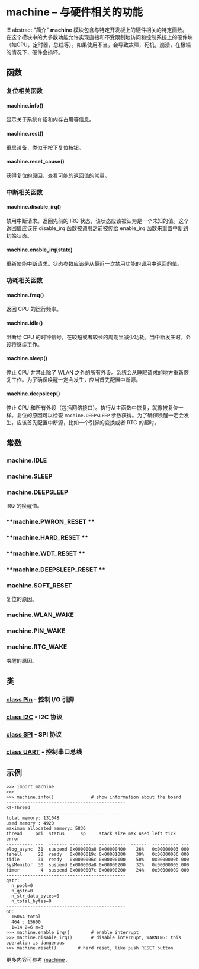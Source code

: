 # **machine** – 与硬件相关的功能

!!! abstract "简介"
    **machine** 模块包含与特定开发板上的硬件相关的特定函数。 在这个模块中的大多数功能允许实现直接和不受限制地访问和控制系统上的硬件块（如CPU，定时器，总线等）。如果使用不当，会导致故障，死机，崩溃，在极端的情况下，硬件会损坏。

## 函数

### 复位相关函数

#### **machine.info**()  
  显示关于系统介绍和内存占用等信息。

#### **machine.rest**()  
  重启设备，类似于按下复位按钮。

#### **machine.reset_cause**()  
  获得复位的原因，查看可能的返回值的常量。

### 中断相关函数

#### **machine.disable_irq**()  
  禁用中断请求。返回先前的 IRQ 状态，该状态应该被认为是一个未知的值。这个返回值应该在 disable_irq 函数被调用之前被传给 enable_irq 函数来重置中断到初始状态。

#### **machine.enable_irq**(state)  
  重新使能中断请求。状态参数应该是从最近一次禁用功能的调用中返回的值。

### 功耗相关函数

#### **machine.freq**()  
  返回 CPU 的运行频率。

#### **machine.idle**()  
  阻断给 CPU 的时钟信号，在较短或者较长的周期里减少功耗。当中断发生时，外设将继续工作。

#### **machine.sleep**()  
  停止 CPU 并禁止除了 WLAN 之外的所有外设。系统会从睡眠请求的地方重新恢复工作。为了确保唤醒一定会发生，应当首先配置中断源。

#### **machine.deepsleep**()  
  停止 CPU 和所有外设（包括网络接口）。执行从主函数中恢复，就像被复位一样。复位的原因可以检查 `machine.DEEPSLEEP` 参数获得。为了确保唤醒一定会发生，应该首先配置中断源，比如一个引脚的变换或者 RTC 的超时。

## 常数

### **machine.IDLE**
### **machine.SLEEP**
### **machine.DEEPSLEEP**
IRQ 的唤醒值。

### **machine.PWRON_RESET **
### **machine.HARD_RESET **
### **machine.WDT_RESET **
### **machine.DEEPSLEEP_RESET **
### **machine.SOFT_RESET**
复位的原因。

### **machine.WLAN_WAKE**
### **machine.PIN_WAKE**
### **machine.RTC_WAKE**
唤醒的原因。

## 类

### [class Pin](04-Hardware_Control_Module/02-machine-Pin.md) - 控制 I/O 引脚
### [class I2C](04-Hardware_Control_Module/03-machine-I2C.md) - I2C 协议
### [class SPI](04-Hardware_Control_Module/04-machine-SPI.md) - SPI 协议
### [class UART](04-Hardware_Control_Module/05-machine-UART.md) - 控制串口总线

## 示例 

```
>>> import machine
>>>
>>> machine.info()              # show information about the board
---------------------------------------------
RT-Thread
---------------------------------------------
total memory: 131048
used memory : 4920
maximum allocated memory: 5836
thread     pri  status      sp     stack size max used left tick  error
---------- ---  ------- ---------- ----------  ------  ---------- ---
elog_async  31  suspend 0x000000a8 0x00000400    26%   0x00000003 000
tshell      20  ready   0x0000019c 0x00001000    39%   0x00000006 000
tidle       31  ready   0x0000006c 0x00000100    50%   0x0000000b 000
SysMonitor  30  suspend 0x000000a8 0x00000200    32%   0x00000005 000
timer        4  suspend 0x0000007c 0x00000200    24%   0x00000009 000
---------------------------------------------
qstr:
  n_pool=0
  n_qstr=0
  n_str_data_bytes=0
  n_total_bytes=0
---------------------------------------------
GC:
  16064 total
  464 : 15600
  1=14 2=6 m=3
>>> machine.enable_irq()        # enable interrupt
>>> machine.disable_irq()       # disable interrupt, WARNING: this operation is dangerous
>>> machine.reset()        # hard reset, like push RESET button
```

更多内容可参考 [machine](http://docs.micropython.org/en/latest/pyboard/library/machine.html) 。